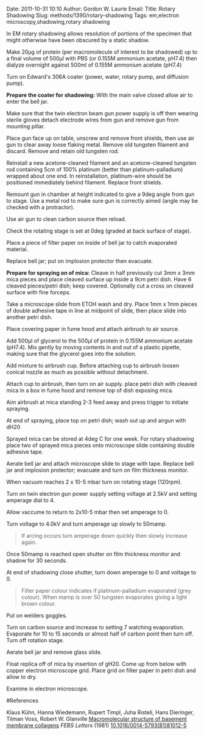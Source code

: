 Date: 2011-10-31 10:10
Author: Gordon W. Laurie
Email: 
Title: Rotary Shadowing
Slug: methods/1390/rotary-shadowing
Tags: em,electron microscopy,shadowing,rotary shadowing

In EM rotary shadowing allows resolution of portions of the specimen that might otherwise have been obscured by a static shadow. 









Make 20µg of protein (per macromolecule of interest to be shadowed) up to a final volume of 500µl with PBS (or 0.155M ammonium acetate, pH7.4) then dialyze overnight against 500ml of 0.155M ammonium acetate (pH7.4)



Turn on Edward's 306A coater (power, water, rotary pump, and diffusion pump).



**Prepare the coater for shadowing:**
With the main valve closed allow air to enter the bell jar.



Make sure that the twin electron beam gun power supply is off then wearing sterile gloves detach electrode wires from gun and remove gun from mounting pillar.



Place gun face up on table, unscrew and remove front shields, then use air gun to clear away loose flaking metal. Remove old tungsten filament and discard. Remove and retain old tungsten rod.



Reinstall a new acetone-cleaned filament and an acetone-cleaned tungsten rod containing 5cm of 100% platinum (better than platinum-palladium) wrapped about one end. In reinstallation, platinum-wire should be positioned immediately behind filament. Replace front shields.



Remount gun in chamber at height indicated to give a 9deg angle from gun to stage. Use a metal rod to make sure gun is correctly aimed (angle may be checked with a protractor).



Use air gun to clean carbon source then reload.



Check the rotating stage is set at 0deg (graded at back surface of stage).



Place a piece of filter paper on inside of bell jar to catch evaporated material.



Replace bell jar; put on implosion protector then evacuate.



**Prepare for spraying on of mica:**
Cleave in half previously cut 3mm x 3mm mica pieces and place cleaved surface up inside a 9cm petri dish. Have 6 cleaved pieces/petri dish; keep covered. Optionally cut a cross on cleaved surface with fine forceps.



Take a microscope slide from ETOH wash and dry. Place 1mm x 1mm pieces of double adhesive tape in line at midpoint of slide, then place slide into another petri dish.



Place covering paper in fume hood and attach airbrush to air source.



Add 500µl of glycerol to the 500µl of protein in 0.155M ammonium acetate (pH7.4). Mix gently by moving contents in and out of a plastic pipette, making sure that the glycerol goes into the solution. 



Add mixture to airbrush cup. Before attaching cup to airbrush loosen conical nozzle as much as possible without detachment.



Attach cup to airbrush, then turn on air supply. place petri dish with cleaved mica in a box in fume hood and remove top of dish exposing mica. 



Aim airbrush at mica standing 2-3 feed away and press trigger to initiate spraying.



At end of spraying, place top on petri dish; wash out up and airgun with dH20



Sprayed mica can be stored at 4deg C for one week. For rotary shadowing place two of sprayed mica pieces onto microscope slide containing double adhesive tape.



Aerate bell jar and attach microscope slide to stage with tape. Replace bell jar and implosion protector; evacuate and turn on film thickness monitor.



When vacuum reaches 2 x 10-5 mbar turn on rotating stage (120rpm).



Turn on twin electron gun power supply setting voltage at 2.5kV and setting amperage dial to 4.



Allow vaccume to return to 2x10-5 mbar then set amperage to 0.



Turn voltage to 4.0kV and turn amperage up slowly to 50mamp.


>If arcing occurs turn amperage down quickly then slowly increase again.


Once 50mamp is reached open shutter on film thickness monitor and shadow for 30 seconds.



At end of shadowing close shutter, turn down amperage to 0 and voltage to 0. 


>Filter paper colour indicates if platinum-palladium evaporated (grey colour). When mamp is over 50 tungsten evaporates giving a light brown colour.


Put on welders goggles.



Turn on carbon source and increase to setting 7 watching evaporation. Evaporate for 10 to 15 seconds or almost half of carbon point then turn off. Turn off rotation stage.



Aerate bell jar and remove glass slide. 



Float replica off of mica by insertion of gH20. Come up from below with copper electron microscope grid. Place grid on filter paper in petri dish and allow to dry.



Examine in electron microscope.





#References


Klaus Kühn, Hanna Wiedemann, Rupert Timpl, Juha Risteli, Hans Dieringer, Tilman Voss, Robert W. Glanville [Macromolecular structure of basement membrane collagens](http://dx.doi.org/10.1016/0014-5793(81)81012-5) _FEBS Letters_ (1981)
[10.1016/0014-5793(81)81012-5](http://dx.doi.org/10.1016/0014-5793(81)81012-5)



